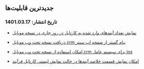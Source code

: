 ## جدیدترین قابلیت‌ها

### تاریخ انتشار: 1401.03.17 

- [نمایش تعداد آیتم‌های وارد شده به کارتابل در روز جاری در نسخه موبایل](https://github.com/1stco/PayamGostarDocs/blob/master/releasenote/2.6.0/MobileApp.md) 

- [دریافت نسخه تحت وب موبایل crm پیام گستر از صفحه اپ سنتر](https://github.com/1stco/PayamGostarDocs/blob/master/releasenote/2.6.0/MobileApp.md)

- [امکان استفاده از نسخه تحت وب موبایل crm برای سیستم عامل ios](https://github.com/1stco/PayamGostarDocs/blob/master/releasenote/2.6.0/MobileApp.md)

- [امکان نمایش قسمت خلاصه آیتم‌ها در حالت نمایش لیستی کارتابل فرآیند](https://github.com/1stco/PayamGostarDocs/blob/master/releasenote/2.6.0/usercartable.md)
